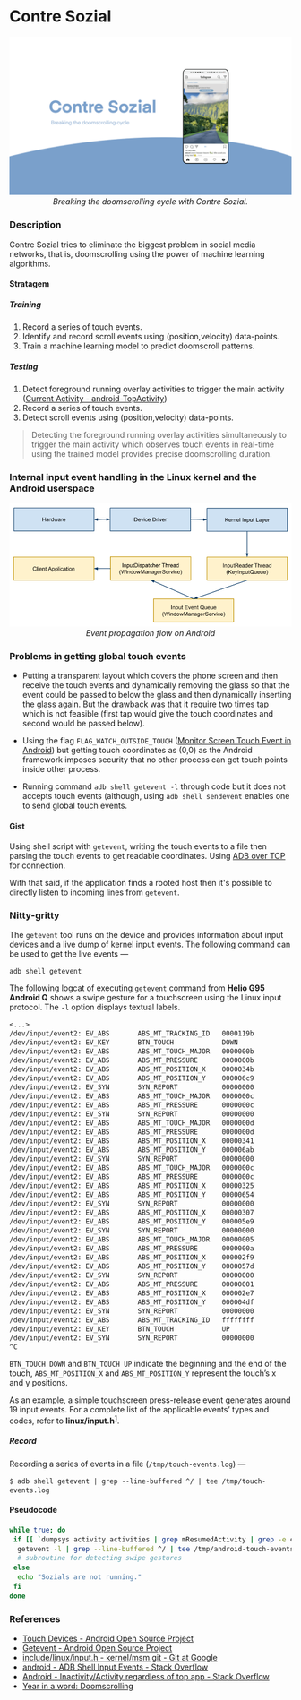 # Contre Sozial
<p align="center">
    <img alt="Contre Sozial" src="https://raw.githubusercontent.com/0x48piraj/Contre-Sozial/www/assets/images/contre-sozial-banner.png"><br>
    <i>Breaking the doomscrolling cycle with Contre Sozial.</i>
</p>

### Description

Contre Sozial tries to eliminate the biggest problem in social media networks, that is, doomscrolling using the power of machine learning algorithms.

#### Stratagem

##### Training
1. Record a series of touch events.
2. Identify and record scroll events using (position,velocity) data-points. 
3. Train a machine learning model to predict doomscroll patterns.

##### Testing
1. Detect foreground running overlay activities to trigger the main activity ([Current Activity - android-TopActivity](https://github.com/109021017/android-TopActivity))
2. Record a series of touch events. 
3. Detect scroll events using (position,velocity) data-points.

> Detecting the foreground running overlay activities simultaneously to trigger the main activity which observes touch events in real-time using the trained model provides precise doomscrolling duration.

### Internal input event handling in the Linux kernel and the Android userspace

<p align="center">
    <img alt="Event propagation flow on Android" src="https://raw.githubusercontent.com/0x48piraj/Contre-Sozial/www/assets/event-propagation-flow-on-android.png"><br>
    <i>Event propagation flow on Android</i>
</p>

### Problems in getting global touch events

- Putting a transparent layout which covers the phone screen and then receive the touch events and dynamically removing the glass so that the event could be passed to below the glass and then dynamically inserting the glass again. But the drawback was that it require two times tap which is not feasible (first tap would give the touch coordinates and second would be passed below).

- Using the flag `FLAG_WATCH_OUTSIDE_TOUCH` ([Monitor Screen Touch Event in Android](http://jhshi.me/2014/11/09/monitor-screen-touch-event-in-android/index.html)) but getting touch coordinates as (0,0) as the Android framework imposes security that no other process can get touch points inside other process.

- Running command `adb shell getevent -l` through code but it does not accepts touch events (although, using `adb shell sendevent` enables one to send global touch events.

#### Gist

Using shell script with `getevent`, writing the touch events to a file then parsing the touch events to get readable coordinates. Using [ADB over TCP](https://stackoverflow.com/questions/2604727/how-can-i-connect-to-android-with-adb-over-tcp) for connection.

With that said, if the application finds a rooted host then it's possible to directly listen to incoming lines from `getevent`.

### Nitty-gritty

The `getevent` tool runs on the device and provides information about input devices and a live dump of kernel input events. The following command can be used to get the live events &mdash;

```
adb shell getevent
```

The following logcat of executing `getevent` command from **Helio G95 Android Q** shows a swipe gesture for a touchscreen using the Linux input protocol. The `-l` option displays textual labels.

```
<...>
/dev/input/event2: EV_ABS       ABS_MT_TRACKING_ID   0000119b
/dev/input/event2: EV_KEY       BTN_TOUCH            DOWN
/dev/input/event2: EV_ABS       ABS_MT_TOUCH_MAJOR   0000000b
/dev/input/event2: EV_ABS       ABS_MT_PRESSURE      0000000b
/dev/input/event2: EV_ABS       ABS_MT_POSITION_X    0000034b
/dev/input/event2: EV_ABS       ABS_MT_POSITION_Y    000006c9
/dev/input/event2: EV_SYN       SYN_REPORT           00000000
/dev/input/event2: EV_ABS       ABS_MT_TOUCH_MAJOR   0000000c
/dev/input/event2: EV_ABS       ABS_MT_PRESSURE      0000000c
/dev/input/event2: EV_SYN       SYN_REPORT           00000000
/dev/input/event2: EV_ABS       ABS_MT_TOUCH_MAJOR   0000000d
/dev/input/event2: EV_ABS       ABS_MT_PRESSURE      0000000d
/dev/input/event2: EV_ABS       ABS_MT_POSITION_X    00000341
/dev/input/event2: EV_ABS       ABS_MT_POSITION_Y    000006ab
/dev/input/event2: EV_SYN       SYN_REPORT           00000000
/dev/input/event2: EV_ABS       ABS_MT_TOUCH_MAJOR   0000000c
/dev/input/event2: EV_ABS       ABS_MT_PRESSURE      0000000c
/dev/input/event2: EV_ABS       ABS_MT_POSITION_X    00000325
/dev/input/event2: EV_ABS       ABS_MT_POSITION_Y    00000654
/dev/input/event2: EV_SYN       SYN_REPORT           00000000
/dev/input/event2: EV_ABS       ABS_MT_POSITION_X    00000307
/dev/input/event2: EV_ABS       ABS_MT_POSITION_Y    000005e9
/dev/input/event2: EV_SYN       SYN_REPORT           00000000
/dev/input/event2: EV_ABS       ABS_MT_TOUCH_MAJOR   00000005
/dev/input/event2: EV_ABS       ABS_MT_PRESSURE      0000000a
/dev/input/event2: EV_ABS       ABS_MT_POSITION_X    000002f9
/dev/input/event2: EV_ABS       ABS_MT_POSITION_Y    0000057d
/dev/input/event2: EV_SYN       SYN_REPORT           00000000
/dev/input/event2: EV_ABS       ABS_MT_PRESSURE      00000001
/dev/input/event2: EV_ABS       ABS_MT_POSITION_X    000002e7
/dev/input/event2: EV_ABS       ABS_MT_POSITION_Y    000004df
/dev/input/event2: EV_SYN       SYN_REPORT           00000000
/dev/input/event2: EV_ABS       ABS_MT_TRACKING_ID   ffffffff
/dev/input/event2: EV_KEY       BTN_TOUCH            UP
/dev/input/event2: EV_SYN       SYN_REPORT           00000000
^C
```

`BTN_TOUCH DOWN` and `BTN_TOUCH UP` indicate the beginning and the end of the touch, `ABS_MT_POSITION_X` and `ABS_MT_POSITION_Y` represent the touch’s x and y positions.

 As an example, a simple touchscreen press-release event generates around 19 input events. For a complete list of the applicable events’ types and codes, refer to **linux/input.h**<sup>[1](https://android.googlesource.com/kernel/msm.git/+/android-msm-hammerhead-3.4-kk-r1/include/linux/input.h)</sup>.

##### Record

Recording a series of events in a file (`/tmp/touch-events.log`) &mdash;

```
$ adb shell getevent | grep --line-buffered ^/ | tee /tmp/touch-events.log
```

#### Pseudocode

```bash
while true; do
 if [[ `dumpsys activity activities | grep mResumedActivity | grep -e com.instagram.android -e com.linkedin.android -e com.twitter.android` ]]; then
  getevent -l | grep --line-buffered ^/ | tee /tmp/android-touch-events.log
  # subroutine for detecting swipe gestures
 else
  echo "Sozials are not running."
 fi
done
```

### References

- [Touch Devices - Android Open Source Project](https://source.android.com/devices/input/touch-devices)
- [Getevent - Android Open Source Project](https://source.android.com/devices/input/getevent)
- [include/linux/input.h - kernel/msm.git - Git at Google](https://android.googlesource.com/kernel/msm.git/+/android-msm-hammerhead-3.4-kk-r1/include/linux/input.h)
- [android - ADB Shell Input Events - Stack Overflow](https://stackoverflow.com/questions/7789826/adb-shell-input-events/8483797#8483797)
- [Android - Inactivity/Activity regardless of top app - Stack Overflow](https://stackoverflow.com/questions/18882331/android-inactivity-activity-regardless-of-top-app)
- [Year in a word: Doomscrolling](https://www.ft.com/content/797ff58c-ab23-4197-9938-2bce8be43ff7)
